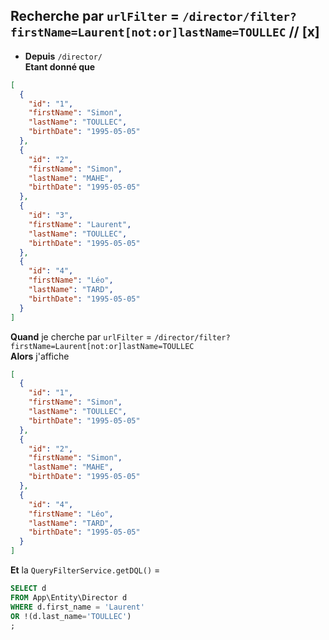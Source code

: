## Recherche par `urlFilter` = `/director/filter?firstName=Laurent[not:or]lastName=TOULLEC` // [x]

- **Depuis** `/director/`  
  **Etant donné que**

```json
[
  {
    "id": "1",
    "firstName": "Simon",
    "lastName": "TOULLEC",
    "birthDate": "1995-05-05"
  },
  {
    "id": "2",
    "firstName": "Simon",
    "lastName": "MAHE",
    "birthDate": "1995-05-05"
  },
  {
    "id": "3",
    "firstName": "Laurent",
    "lastName": "TOULLEC",
    "birthDate": "1995-05-05"
  },
  {
    "id": "4",
    "firstName": "Léo",
    "lastName": "TARD",
    "birthDate": "1995-05-05"
  }
]
```

**Quand** je cherche par `urlFilter` = `/director/filter?firstName=Laurent[not:or]lastName=TOULLEC`  
**Alors** j'affiche

```json
[
  {
    "id": "1",
    "firstName": "Simon",
    "lastName": "TOULLEC",
    "birthDate": "1995-05-05"
  },
  {
    "id": "2",
    "firstName": "Simon",
    "lastName": "MAHE",
    "birthDate": "1995-05-05"
  },
  {
    "id": "4",
    "firstName": "Léo",
    "lastName": "TARD",
    "birthDate": "1995-05-05"
  }
]
```

**Et** la `QueryFilterService.getDQL()` =

```sql
SELECT d
FROM App\Entity\Director d
WHERE d.first_name = 'Laurent'
OR !(d.last_name='TOULLEC')
;
```
